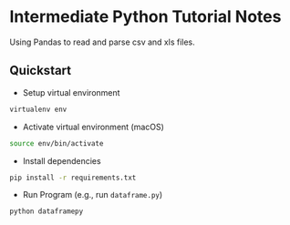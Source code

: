 # Intermediate Python Tutorial Notes

Using Pandas to read and parse csv and xls files.

## Quickstart
* Setup virtual environment

```bash
virtualenv env
```

* Activate virtual environment (macOS)

```bash
source env/bin/activate
```

* Install dependencies

```bash
pip install -r requirements.txt
```

* Run Program (e.g., run `dataframe.py`)

```bash
python dataframepy
```
